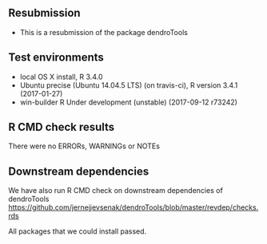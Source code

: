 ##  Resubmission
* This is a resubmission of the package dendroTools


## Test environments
* local OS X install, R 3.4.0
* Ubuntu precise (Ubuntu 14.04.5 LTS) (on travis-ci), R version 3.4.1 (2017-01-27)
* win-builder R Under development (unstable) (2017-09-12 r73242)

## R CMD check results
There were no ERRORs, WARNINGs or NOTEs

## Downstream dependencies
We have also run R CMD check on downstream dependencies of dendroTools
https://github.com/jernejjevsenak/dendroTools/blob/master/revdep/checks.rds

All packages that we could install passed. 
